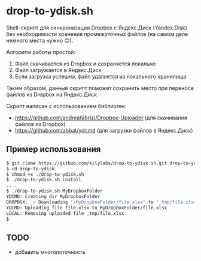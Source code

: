 # drop-to-ydisk.sh
Shell-скрипт для синхронизации Dropbox с Яндекс.Диск (Yandex.Disk) без необходимости хранения промежуточных файлов (на самом деле немного места нужно 😊).

Алгоритм работы простой:
1) Файл скачивается из Dropbox и сохраняется локально
2) Файл загружается в Яндекс.Диск
3) Если загрузка успешна, файл удаляется из локального хранилища

Таким образом, данный скрипт поможет сохранить место при переносе файлов из Dropbox на Яндекс.Диск

Скрипт написан с использованием библиотек:
- https://github.com/andreafabrizi/Dropbox-Uploader (для скачивания файлов из Dropbox)
- https://github.com/abbat/ydcmd (для загрузки файлов в Яндекс.Диск)

## Пример использования

```bash
$ git clone https://github.com/kilylabs/drop-to-ydisk.sh.git drop-to-ydisk
$ cd drop-to-ydisk
$ chmod +x ./drop-to-ydisk.sh
$ ./drop-to-ydisk.sh install
....
$ ./drop-to-ydisk.sh MyDropboxFolder
YDCMD: Creating dir MyDropboxFolder
DROPBOX:  > Downloading "/MyDropboxFolder/file.xlsx" to "_tmp/file.xlsx"... DONE
YDCMD: Uploading file file.xlsx to MyDropboxFolder/file.xlsx
LOCAL: Removing uploaded file _tmp/file.xlsx
$
```

## TODO
- добавить многопоточность

